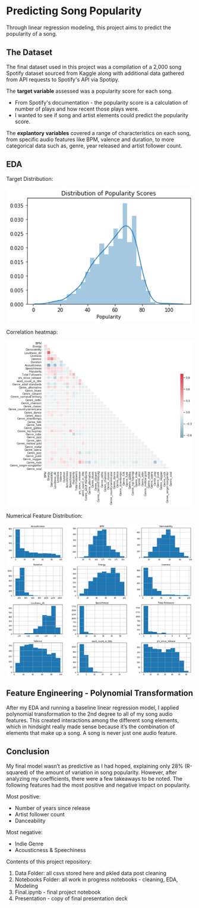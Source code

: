 # Predicting Song Popularity

Through linear regression modeling, this project aims to predict the popularity of a song. 

## The Dataset 

The final dataset used in this project was a compilation of a 2,000 song Spotify dataset sourced from Kaggle along with additional data gathered from API requests to Spotify's API via Spotipy.   

The **target variable** assessed was a popularity score for each song. 
- From Spotify's documentation - the popularity score is a calculation of number of plays and how recent those plays were.
- I wanted to see if song and artist elements could predict the popularity score. 

The **explantory variables** covered a range of characteristics on each song, from specific audio features like BPM, valence and duration, to more categorical data such as, genre, year released and artist follower count. 

## EDA 

Target Distribution: 

<img src="/images/targetdist.png" width="550">

Correlation heatmap: 

<img src="/images/correlationheat.png" width="1000">

Numerical Feature Distribution: 

<img src="/images/featdist.png" width="1000">


## Feature Engineering - Polynomial Transformation

After my EDA and running a baseline linear regression model, I applied polynomial transformation to the 2nd degree to all of my song audio features. This created interactions among the different song elements, which in hindsight really made sense because it’s the combination of elements that make up a song. A song is never just one audio feature.

## Conclusion

My final model wasn’t as predictive as I had hoped, explaining only 28% (R-squared) of the amount of variation in song popularity. However, after analyzing my coefficients, there were a few takeaways to be noted. The following features had the most positive and negative impact on popularity.

Most positive:
- Number of years since release
- Artist follower count
- Danceability

Most negative:
- Indie Genre
- Acousticness & Speechiness

Contents of this project repository:

  1. Data Folder: all csvs stored here and pkled data post cleaning 
  2. Notebooks Folder: all work in progress notebooks - cleaning, EDA, Modeling
  3. Final.ipynb - final project notebook
  4. Presentation - copy of final presentation deck

